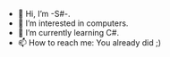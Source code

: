 - 👋 Hi, I’m -S#-.
- 👀 I’m interested in computers.
- 🌱 I’m currently learning C#.
- 📫 How to reach me: You already did ;)

